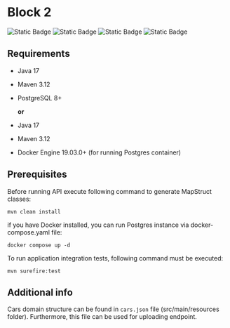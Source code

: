# Block 2

![Static Badge](https://img.shields.io/badge/Java-17-brown)
![Static Badge](https://img.shields.io/badge/Spring_Framework-6-green)
![Static Badge](https://img.shields.io/badge/Spring_Boot-3.1-green)
![Static Badge](https://img.shields.io/badge/PostgreSQL-14-blue)


## Requirements

- Java 17
- Maven 3.12
- PostgreSQL 8+

  **or**
- Java 17
- Maven 3.12
- Docker Engine	19.03.0+ (for running Postgres container)

## Prerequisites

Before running API execute following command to generate MapStruct classes:
```
mvn clean install
```

if you have Docker installed, you can run Postgres instance via docker-compose.yaml file:

```
docker compose up -d
```

To run application integration tests, following command must be executed:

```
mvn surefire:test
```

## Additional info

Cars domain structure can be found in `cars.json` file (src/main/resources folder).
Furthermore, this file can be used for uploading endpoint.
